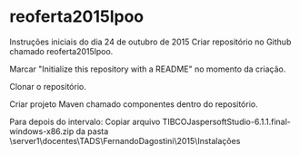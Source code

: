# reoferta2015lpoo


Instruções iniciais do dia 24 de outubro de 2015
Criar repositório no Github chamado reoferta2015lpoo.

Marcar "Initialize this repository with a README" no momento da criação.

Clonar o repositório.

Criar projeto Maven chamado componentes dentro do repositório.

Para depois do intervalo: Copiar arquivo TIBCOJaspersoftStudio-6.1.1.final-windows-x86.zip da pasta \server1\docentes\TADS\FernandoDagostini\2015\Instalações
